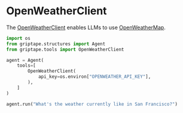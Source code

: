 # OpenWeatherClient

The [OpenWeatherClient](../../reference/griptape/tools/openweather_client/tool.md) enables LLMs to use [OpenWeatherMap](https://openweathermap.org/).

```python
import os
from griptape.structures import Agent
from griptape.tools import OpenWeatherClient

agent = Agent(
    tools=[
        OpenWeatherClient(
            api_key=os.environ["OPENWEATHER_API_KEY"],
        ),
    ]
)

agent.run("What's the weather currently like in San Francisco?")
```
